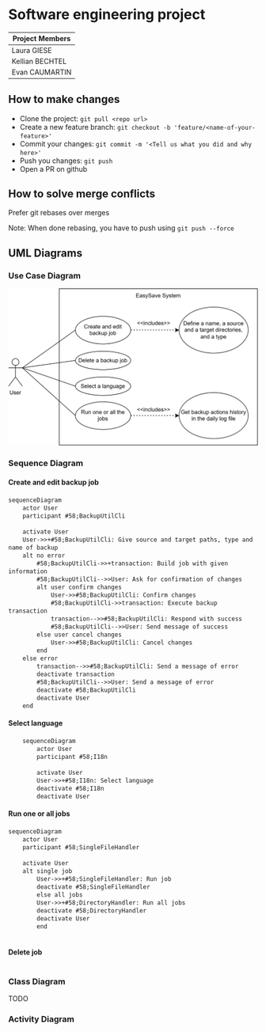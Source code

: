 # Software engineering project

| Project Members |
|-----------------|
| Laura GIESE     |
| Kellian BECHTEL |
| Evan CAUMARTIN  |

## How to make changes

- Clone the project: `git pull <repo url>`
- Create a new feature branch: `git checkout -b 'feature/<name-of-your-feature>'`
- Commit your changes: `git commit -m '<Tell us what you did and why here>'`
- Push you changes: `git push`
- Open a PR on github


## How to solve merge conflicts

Prefer git rebases over merges

Note: When done rebasing, you have to push using `git push --force`

## UML Diagrams

### Use Case Diagram

![use_case.svg](assets%2Fuse_case.svg)

### Sequence Diagram

#### Create and edit backup job

```mermaid
sequenceDiagram
    actor User
    participant #58;BackupUtilCli

    activate User
    User->>+#58;BackupUtilCli: Give source and target paths, type and name of backup
    alt no error
        #58;BackupUtilCli->>+transaction: Build job with given information
        #58;BackupUtilCli-->>User: Ask for confirmation of changes
        alt user confirm changes
            User->>#58;BackupUtilCli: Confirm changes
            #58;BackupUtilCli->>transaction: Execute backup transaction
            transaction-->>#58;BackupUtilCli: Respond with success
            #58;BackupUtilCli-->>User: Send message of success
        else user cancel changes
            User->>#58;BackupUtilCli: Cancel changes
        end
    else error
        transaction-->>#58;BackupUtilCli: Send a message of error
        deactivate transaction
        #58;BackupUtilCli-->>User: Send a message of error
        deactivate #58;BackupUtilCli
        deactivate User
    end
```

#### Select language

```mermaid
    sequenceDiagram
        actor User
        participant #58;I18n

        activate User
        User->>+#58;I18n: Select language
        deactivate #58;I18n
        deactivate User
```

#### Run one or all jobs

```mermaid
sequenceDiagram
    actor User
    participant #58;SingleFileHandler

    activate User
    alt single job
        User->>+#58;SingleFileHandler: Run job
        deactivate #58;SingleFileHandler
        else all jobs
        User->>+#58;DirectoryHandler: Run all jobs
        deactivate #58;DirectoryHandler
        deactivate User
        end


```

#### Delete job

```mermaid
```

### Class Diagram

TODO

### Activity Diagram
